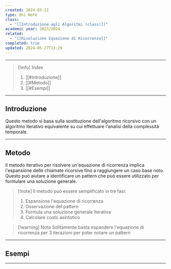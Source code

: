 ```yaml
---
created: 2024-03-22
type: Uni Note
class:
  - "[[Introduzione agli Algoritmi (class)]]"
academic year: 2023/2024
related:
  - "[[Risoluzione Equazione di Ricorrenza]]"
completed: true
updated: 2024-05-27T13:29
---
```

---

>[!info] Index
>1. [[#Introduzione]]
>2. [[#Metodo]]
>3. [[#Esempi]]

---
## Introduzione

Questo metodo si basa sulla sostituzione dell'algoritmo ricorsivo con un algoritmo iterativo equivalente su cui effettuare l'analisi della complessità temporale.

---
## Metodo 

Il metodo iterativo per risolvere un'equazione di ricorrenza implica l'espansione delle chiamate ricorsive fino a raggiungere un caso base noto. Questo può aiutare a identificare un pattern che può essere utilizzato per formulare una soluzione generale.

>[!note] Il metodo può essere semplificato in tre fasi:
>1. Espansione l'equazione di ricorrenza 
>2. Osservazione del pattern
>3. Formula una soluzione generale Iterativa
>4. Calcolare costo asintotico

>[!warning] Nota
>Solitamente basta espandere l'equazione di ricorrenza per 3 iterazioni per poter notare un pattern

---
## Esempi



---